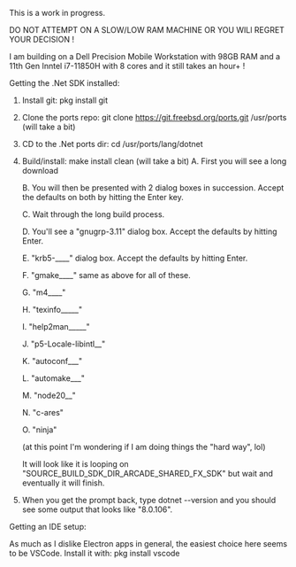 This is a work in progress.

DO NOT ATTEMPT ON A SLOW/LOW RAM MACHINE OR YOU WILl REGRET YOUR DECISION !

I am building on a Dell Precision Mobile Workstation with 98GB RAM and a 11th Gen Inntel i7-11850H with 8 cores and it still takes an hour+ !

Getting the .Net SDK installed:

1. Install git:   pkg install git
2. Clone the ports repo:   git clone https://git.freebsd.org/ports.git /usr/ports  (will take a bit)
4. CD to the .Net ports dir:  cd /usr/ports/lang/dotnet
5. Build/install:  make install clean (will take a bit)
   A. First you will see a long download
   
   B. You will then be presented with 2 dialog boxes in succession. Accept the defaults on both by hitting the Enter key.
   
   C. Wait through the long build process.
   
   D. You'll see a "gnugrp-3.11" dialog box.  Accept the defaults by hitting Enter.
   
   E. "krb5-____" dialog box. Accept the defaults by hitting Enter.
   
   F. "gmake____"  same as above for all of these.
   
   G. "m4____" 
   
   H. "texinfo_____"  
   
   I. "help2man_____"  
   
   J. "p5-Locale-libintl__"
   
   K. "autoconf___" 
   
   L. "automake___" 
   
   M. "node20__" 
   
   N. "c-ares"
   
   O. "ninja"
   
   (at this point I'm wondering if I am doing things the "hard way", lol)
   
   It will look like it is looping on "SOURCE_BUILD_SDK_DIR_ARCADE_SHARED_FX_SDK" but wait and eventually it will finish.
   
6. When you get the prompt back, type dotnet --version and you should see some output that looks like "8.0.106".

Getting an IDE setup:

As much as I dislike Electron apps in general, the easiest choice here seems to be VSCode.
Install it with: pkg install vscode
   
